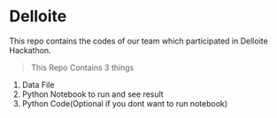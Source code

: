 # Delloite

This repo contains the codes of our team which participated in Delloite Hackathon.
> This Repo Contains 3 things
1. Data File
1. Python Notebook to run and see result
1. Python Code(Optional if you dont want to run notebook)
